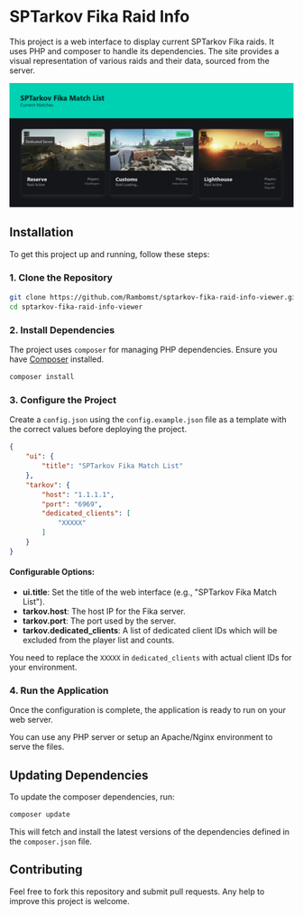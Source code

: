 # SPTarkov Fika Raid Info

This project is a web interface to display current SPTarkov Fika raids. It uses PHP and composer to handle its dependencies. The site provides a visual representation of various raids and their data, sourced from the server.

![Preview of web interface](assets/images/preview.png)

## Installation

To get this project up and running, follow these steps:

### 1. Clone the Repository

```bash
git clone https://github.com/Rambomst/sptarkov-fika-raid-info-viewer.git
cd sptarkov-fika-raid-info-viewer
```

### 2. Install Dependencies

The project uses `composer` for managing PHP dependencies. Ensure you have [Composer](https://getcomposer.org/) installed.

```bash
composer install
```

### 3. Configure the Project

Create a `config.json` using the `config.example.json` file as a template with the correct values before deploying the project.

```json
{
    "ui": {
        "title": "SPTarkov Fika Match List"
    },
    "tarkov": {
        "host": "1.1.1.1",
        "port": "6969",
        "dedicated_clients": [
            "XXXXX"
        ]
    }
}
```

#### Configurable Options:

- **ui.title**: Set the title of the web interface (e.g., "SPTarkov Fika Match List").
- **tarkov.host**: The host IP for the Fika server.
- **tarkov.port**: The port used by the server.
- **tarkov.dedicated_clients**: A list of dedicated client IDs which will be excluded from the player list and counts.

You need to replace the `XXXXX` in `dedicated_clients` with actual client IDs for your environment.

### 4. Run the Application

Once the configuration is complete, the application is ready to run on your web server.

You can use any PHP server or setup an Apache/Nginx environment to serve the files.

## Updating Dependencies

To update the composer dependencies, run:

```bash
composer update
```

This will fetch and install the latest versions of the dependencies defined in the `composer.json` file.

## Contributing

Feel free to fork this repository and submit pull requests. Any help to improve this project is welcome.
